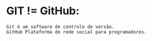 # GIT != GitHub:
	Git é um software de controle de versão.
	GitHub Plataforma de rede social para programadores.
